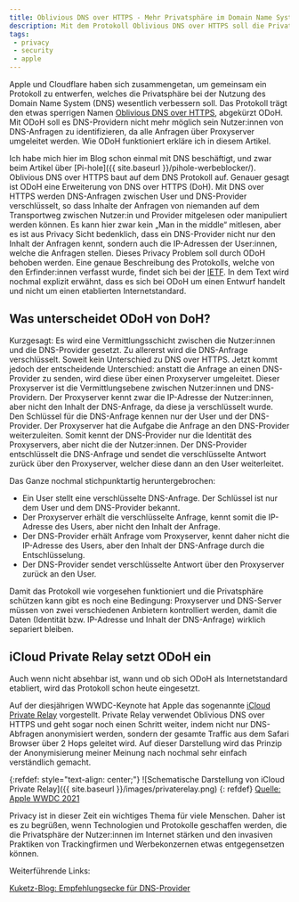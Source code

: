 ```yaml
---
title: Oblivious DNS over HTTPS - Mehr Privatsphäre im Domain Name System
description: Mit dem Protokoll Oblivious DNS over HTTPS soll die Privatsphäre bei der Nutzung des Domain Name Systems (DNS) verbessert werden.
tags:
 - privacy
 - security
 - apple
---
```


Apple und Cloudflare haben sich zusammengetan, um gemeinsam ein Protokoll zu entwerfen, welches die Privatsphäre bei der Nutzung des Domain Name System (DNS) wesentlich verbessern soll. Das Protokoll trägt den etwas sperrigen Namen [Oblivious DNS over HTTPS](https://techcrunch.com/2020/12/08/cloudflare-and-apple-design-a-new-privacy-friendly-internet-protocol/), abgekürzt ODoH. Mit ODoH soll es DNS-Providern nicht mehr möglich sein Nutzer:innen von DNS-Anfragen zu identifizieren, da alle Anfragen über Proxyserver umgeleitet werden. Wie ODoH funktioniert erkläre ich in diesem Artikel.

Ich habe mich hier im Blog schon einmal mit DNS beschäftigt, und zwar beim Artikel über [Pi-hole]({{ site.baseurl }}/pihole-werbeblocker/). Oblivious DNS over HTTPS baut auf dem DNS Protokoll auf. Genauer gesagt ist ODoH eine Erweiterung von DNS over HTTPS (DoH). Mit DNS over HTTPS werden DNS-Anfragen zwischen User und DNS-Provider verschlüsselt, so dass Inhalte der Anfragen von niemanden auf dem Transportweg zwischen Nutzer:in und Provider mitgelesen oder manipuliert werden können. Es kann hier zwar kein „Man in the middle“ mitlesen, aber es ist aus Privacy Sicht bedenklich, dass ein DNS-Provider nicht nur den Inhalt der Anfragen kennt, sondern auch die IP-Adressen der User:innen, welche die Anfragen stellen. Dieses Privacy Problem soll durch ODoH behoben werden. Eine genaue Beschreibung des Protokolls, welche von den Erfinder:innen verfasst wurde, findet sich bei der [IETF](https://www.ietf.org/staging/draft-pauly-oblivious-doh-02.html). In dem Text wird nochmal explizit erwähnt, dass es sich bei ODoH um einen Entwurf handelt und nicht um einen etablierten Internetstandard.

## Was unterscheidet ODoH von DoH?

Kurzgesagt: Es wird eine Vermittlungsschicht zwischen die Nutzer:innen und die DNS-Provider gesetzt. Zu allererst wird die DNS-Anfrage verschlüsselt. Soweit kein Unterschied zu DNS over HTTPS. Jetzt kommt jedoch der entscheidende Unterschied: anstatt die Anfrage an einen DNS-Provider zu senden, wird diese über einen Proxyserver umgeleitet. Dieser Proxyserver ist die Vermittlungsebene zwischen Nutzer:innen und DNS-Providern. Der Proxyserver kennt zwar die IP-Adresse der Nutzer:innen, aber nicht den Inhalt der DNS-Anfrage, da diese ja verschlüsselt wurde. Den Schlüssel für die DNS-Anfrage kennen nur der User und der DNS-Provider. Der Proxyserver hat die Aufgabe die Anfrage an den DNS-Provider weiterzuleiten. Somit kennt der DNS-Provider nur die Identität des Proxyservers, aber nicht die der Nutzer:innen. Der DNS-Provider entschlüsselt die DNS-Anfrage und sendet die verschlüsselte Antwort zurück über den Proxyserver, welcher diese dann an den User weiterleitet.

Das Ganze nochmal stichpunktartig heruntergebrochen:

* Ein User stellt eine verschlüsselte DNS-Anfrage. Der Schlüssel ist nur dem User und dem DNS-Provider bekannt.
* Der Proxyserver erhält die verschlüsselte Anfrage, kennt somit die IP-Adresse des Users, aber nicht den Inhalt der Anfrage.
* Der DNS-Provider erhält Anfrage vom Proxyserver, kennt daher nicht die IP-Adresse des Users, aber den Inhalt der DNS-Anfrage durch die Entschlüsselung.
* Der DNS-Provider sendet verschlüsselte Antwort über den Proxyserver zurück an den User.

Damit das Protokoll wie vorgesehen funktioniert und die Privatsphäre schützen kann gibt es noch eine Bedingung: Proxyserver und DNS-Server müssen von zwei verschiedenen Anbietern kontrolliert werden, damit die Daten (Identität bzw. IP-Adresse und Inhalt der DNS-Anfrage) wirklich separiert bleiben. 

## iCloud Private Relay setzt ODoH ein

Auch wenn nicht absehbar ist, wann und ob sich ODoH als Internetstandard etabliert, wird das Protokoll schon heute eingesetzt.

Auf der diesjährigen WWDC-Keynote hat Apple das sogenannte [iCloud Private Relay](https://www.theverge.com/2021/6/10/22526881/apple-icloud-plus-privacy-subscription-services-revenue-wwdc-2021) vorgestellt. Private Relay verwendet Oblivious DNS over HTTPS und geht sogar noch einen Schritt weiter, indem nicht nur DNS-Abfragen anonymisiert werden, sondern der gesamte Traffic aus dem Safari Browser über 2 Hops geleitet wird. Auf dieser Darstellung wird das Prinzip der Anonymisierung meiner Meinung nach nochmal sehr einfach verständlich gemacht.


{:refdef: style="text-align: center;"}
![Schematische Darstellung von iCloud Private Relay]({{ site.baseurl }}/images/privaterelay.png)
{: refdef}
[Quelle: Apple WWDC 2021](https://developer.apple.com/videos/play/wwdc2021/10096/)

Privacy ist in dieser Zeit ein wichtiges Thema für viele Menschen. Daher ist es zu begrüßen, wenn Technologien und Protokolle geschaffen werden, die die Privatsphäre der Nutzer:innen im Internet stärken und den invasiven Praktiken von Trackingfirmen und Werbekonzernen etwas entgegensetzen können.


Weiterführende Links:

[Kuketz-Blog: Empfehlungsecke für DNS-Provider](https://www.kuketz-blog.de/empfehlungsecke/#dns)


